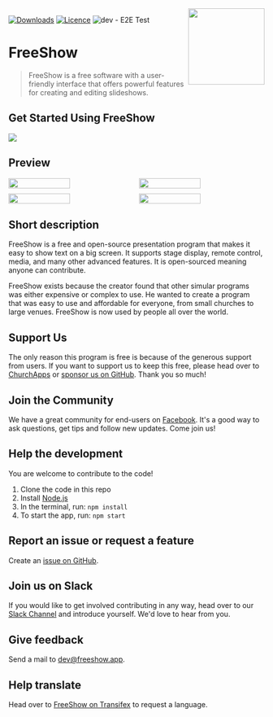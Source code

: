 <img align="right" width="150" height="150" src="https://github.com/ChurchApps/FreeShow/assets/17619496/02ac9807-1f47-47fc-b895-b35f857c2b57">

[![Downloads](https://img.shields.io/github/downloads/ChurchApps/freeshow/total)](https://github.com/ChurchApps/freeshow/releases)
[![Licence](https://img.shields.io/badge/licence-GPL-blue.svg)](https://github.com/ChurchApps/freeshow/blob/main/LICENSE)
![dev - E2E Test](https://github.com/ChurchApps/FreeShow/actions/workflows/playwright.yml/badge.svg?branch=dev)

# FreeShow

> FreeShow is a free software with a user-friendly interface that offers powerful features for creating and editing slideshows.

## Get Started Using FreeShow

[![](https://markdown-videos.vercel.app/youtube/9_1lUNcrU1w)](https://youtu.be/9_1lUNcrU1w)

## Preview

<div style="display: flex;gap: 10px;">
    <img style="width: 49%;" src="https://github.com/ChurchApps/FreeShow/assets/1447203/0e5e832d-9bb8-4c64-98cc-04f0ce3f966e">
    <img style="width: 49%;" src="https://github.com/ChurchApps/FreeShow/assets/1447203/c1d71b2f-d873-4125-9f04-339e234e55f9">
</div>
<div style="display: flex;gap: 10px;margin-top: 10px;">
    <img style="width: 49%;" src="https://github.com/ChurchApps/FreeShow/assets/1447203/39c344fd-5c22-4019-9cae-c6307364d580">
    <img style="width: 49%;" src="https://github.com/ChurchApps/FreeShow/assets/1447203/b1275bfc-e966-4813-962e-a7350ba6a84a">
</div>

## Short description

FreeShow is a free and open-source presentation program that makes it easy to show text on a big screen. It supports stage display, remote control, media, and many other advanced features. It is open-sourced meaning anyone can contribute.

FreeShow exists because the creator found that other simular programs was either expensive or complex to use. He wanted to create a program that was easy to use and affordable for everyone, from small churches to large venues. FreeShow is now used by people all over the world.

## Support Us

The only reason this program is free is because of the generous support from users. If you want to support us to keep this free, please head over to [ChurchApps](https://churchapps/partner) or [sponsor us on GitHub](https://github.com/sponsors/ChurchApps/). Thank you so much!

## Join the Community

We have a great community for end-users on [Facebook](https://www.facebook.com/groups/freeshowapp). It's a good way to ask questions, get tips and follow new updates. Come join us!

## Help the development

You are welcome to contribute to the code!

1. Clone the code in this repo
2. Install [Node.js](https://nodejs.org/en/download/)
3. In the terminal, run: `npm install`
4. To start the app, run: `npm start`

## Report an issue or request a feature

Create an [issue on GitHub](https://github.com/ChurchApps/freeshow/issues).

## Join us on Slack

If you would like to get involved contributing in any way, head over to our [Slack Channel](https://join.slack.com/t/livechurchsolutions/shared_invite/zt-i88etpo5-ZZhYsQwQLVclW12DKtVflg) and introduce yourself. We'd love to hear from you.

## Give feedback

Send a mail to [dev@freeshow.app](mailto:dev@freeshow.app).

## Help translate

Head over to [FreeShow on Transifex](https://app.transifex.com/nettbiter/freeshow/) to request a language.
